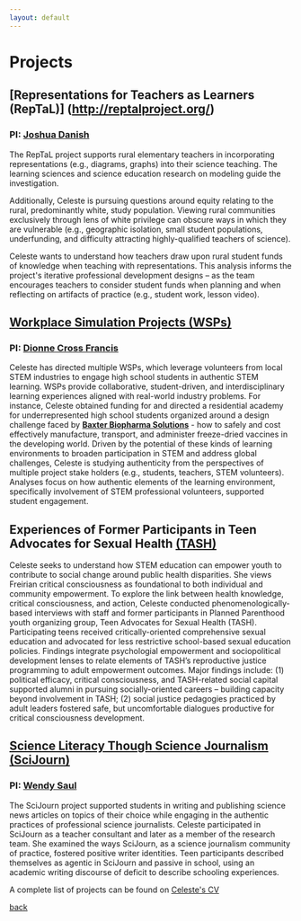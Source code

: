```yaml
---
layout: default
---
```


# Projects

## **[Representations for Teachers as Learners (RepTaL)]** (http://reptalproject.org/) 
### PI: [Joshua Danish](http://www.joshuadanish.com/) 
The RepTaL project supports rural elementary teachers in incorporating representations (e.g., diagrams, graphs) into their science teaching. The learning sciences and science education research on modeling guide the investigation. <br> <p>
Additionally, Celeste is pursuing questions around equity relating to the rural, predominantly white, study population. Viewing rural communities exclusively through lens of white privilege can obscure ways in which they are vulnerable (e.g., geographic isolation, small student populations, underfunding, and difficulty attracting highly-qualified teachers of science). 
  
Celeste wants to understand how teachers draw upon rural student funds of knowledge when teaching with representations. This analysis informs the project's iterative professional development designs – as the team encourages teachers to consider student funds when planning and when reflecting on artifacts of practice (e.g., student work, lesson video).

## [Workplace Simulation Projects (WSPs)](https://p16.education.indiana.edu/projects/current/workplace-simulation-projects/defense.html)
### PI: [Dionne Cross Francis](https://education.indiana.edu/about/directory/profiles/cross_francis-dionne.html)
Celeste has directed multiple WSPs, which leverage volunteers from local STEM industries to engage high school students in authentic STEM learning. WSPs provide collaborative, student-driven, and interdisciplinary learning experiences aligned with real-world industry problems. For instance, Celeste obtained funding for and directed a residential academy for underrepresented high school students organized around a design challenge faced by **[Baxter Biopharma Solutions](https://p16.education.indiana.edu/projects/current/balfour/academy/workplace-sim/index.html)** - how to safely and cost effectively manufacture, transport, and administer freeze-dried vaccines in the developing world. Driven by the potential of these kinds of learning environments to broaden participation in STEM and address global challenges, Celeste is studying authenticity from the perspectives of multiple project stake holders (e.g., students, teachers, STEM volunteers). Analyses focus on how authentic elements of the learning environment, specifically involvement of STEM professional volunteers,  supported student engagement.

## Experiences of Former Participants in Teen Advocates for Sexual Health [(TASH)](https://www.plannedparenthood.org/planned-parenthood-st-louis-region-southwest-missouri/education/teen-advocates-sexual-health)
Celeste seeks to understand how STEM education can empower youth to contribute to social change around public health disparities. She views Freirian critical consciousness as foundational to both individual and community empowerment. To explore the link between health knowledge, critical consciousness, and action, Celeste conducted phenomenologically-based interviews with staff and former participants in Planned Parenthood youth organizing group, Teen Advocates for Sexual Health (TASH). Participating teens received critically-oriented comprehensive sexual education and advocated for less restrictive school-based sexual education policies. Findings integrate psychologial empowerment and sociopolitical development lenses to relate elements of TASH’s reproductive justice programming to adult empowerment outcomes. Major findings include: (1) political efficacy, critical consciousness, and TASH-related social capital supported alumni in pursuing socially-oriented careers – building capacity beyond involvement in TASH; (2) social justice pedagogies practiced by adult leaders fostered safe, but uncomfortable dialogues productive for critical consciousness development.   


## [Science Literacy Though Science Journalism (SciJourn)](http://www.scijourner.org/)
### PI: [Wendy Saul](https://coe.umsl.edu/mycoe/p2_profiles/viewProfile/sso_id/saulw)
The SciJourn project supported students in writing and publishing science news articles on topics of their choice while engaging in the authentic practices of professional science journalists. Celeste participated in SciJourn as a teacher consultant and later as a member of the research team. She examined the ways SciJourn, as a science journalism community of practice, fostered positive writer identities. Teen participants described themselves as agentic in SciJourn and passive in school, using an academic writing discourse of deficit to describe schooling experiences. 

A complete list of projects can be found on [Celeste's CV](https://www.celestenicholas.com/assets/CV-Nicholas_Sept%202019%20website.pdf)

[back](./)
